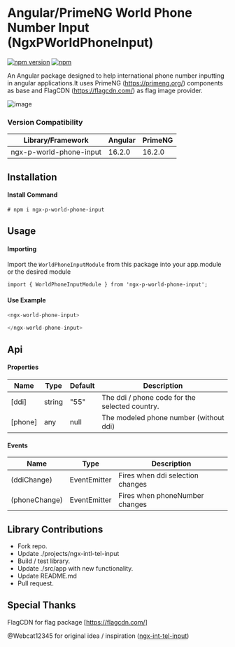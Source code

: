 # Angular/PrimeNG World Phone Number Input (NgxPWorldPhoneInput)

[![npm version](https://badge.fury.io/js/ngx-p-world-phone-input.svg)](https://badge.fury.io/js/ngx-p-world-phone-input) [![npm](https://img.shields.io/npm/dm/localeval.svg)](https://www.npmjs.com/package/ngx-p-world-phone-input)

An Angular package designed to help international phone number inputting in angular applications.It uses PrimeNG (https://primeng.org/) components as base and FlagCDN (https://flagcdn.com/) as flag image provider.


![image](https://github.com/rafael-faitao/ngx-p-world-phone-input/assets/14910850/4a78d361-448d-498a-aa6e-e2ab982e3359)

### Version Compatibility

| Library/Framework |  Angular | PrimeNG
|--------------------|-------------|-------------|
| ngx-p-world-phone-input| 16.2.0 | 16.2.0

## Installation

#### Install Command
```shell
# npm i ngx-p-world-phone-input
```

## Usage

#### Importing

Import the `WorldPhoneInputModule` from this package into your app.module or the desired module

```angular
import { WorldPhoneInputModule } from 'ngx-p-world-phone-input';
```


#### Use Example

```typescript
<ngx-world-phone-input>

</ngx-world-phone-input>
```

## Api

#### Properties 
Name | Type | Default | Description
|---|---|---|---
| [ddi] | string | "55" | The ddi / phone code for the selected country. 
| [phone] | any | null | The modeled phone number (without ddi)

#### Events
Name | Type | Description
|---|---|---
| (ddiChange) | EventEmitter<any> | Fires when ddi selection changes
| (phoneChange) | EventEmitter<any> | Fires when phoneNumber changes 

## Library Contributions

- Fork repo.
- Update ./projects/ngx-intl-tel-input
- Build / test library.
- Update ./src/app with new functionality.
- Update README.md
- Pull request.


## Special Thanks

FlagCDN for flag package
[https://flagcdn.com/]

@Webcat12345 for original idea / inspiration ([ngx-int-tel-input](https://github.com/webcat12345/ngx-intl-tel-input#readme))
